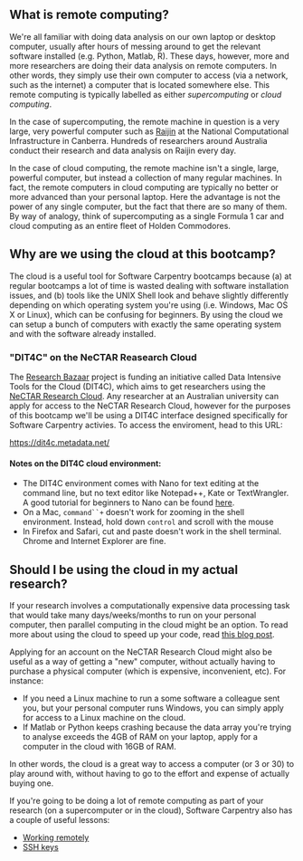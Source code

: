 ## What is remote computing?

We're all familiar with doing data analysis on our own laptop or desktop computer, usually after hours of messing around to get the relevant software installed (e.g. Python, Matlab, R). These days, however, more and more researchers are doing their data analysis on remote computers. In other words, they simply use their own computer to access (via a network, such as the internet) a computer that is located somewhere else. This remote computing is typically labelled as either *supercomputing* or *cloud computing*.

In the case of supercomputing, the remote machine in question is a very large, very powerful computer such as [Raijin](http://nci.org.au/nci-systems/national-facility/peak-system/raijin/) at the National Computational Infrastructure in Canberra. Hundreds of researchers around Australia conduct their research and data analysis on Raijin every day. 

In the case of cloud computing, the remote machine isn't a single, large, powerful computer, but instead a collection of many regular machines. In fact, the remote computers in cloud computing are typically no better or more advanced than your personal laptop. Here the advantage is not the power of any single computer, but the fact that there are so many of them. By way of analogy, think of supercomputing as a single Formula 1 car and cloud computing as an entire fleet of Holden Commodores. 


## Why are we using the cloud at this bootcamp?

The cloud is a useful tool for Software Carpentry bootcamps because (a) at regular bootcamps a lot of time is wasted dealing with software installation issues, and (b) tools like the UNIX Shell look and behave slightly differently depending on which operating system you're using (i.e. Windows, Mac OS X or Linux), which can be confusing for beginners. By using the cloud we can setup a bunch of computers with exactly the same operating system and with the software already installed.    


### "DIT4C" on the NeCTAR Reasearch Cloud 

The [Research Bazaar](http://resbaz.tumblr.com/about) project is funding an initiative called Data Intensive Tools for the Cloud (DIT4C), which aims to get researchers using the [NeCTAR Research Cloud](http://www.nectar.org.au/research-cloud). Any researcher at an Australian university can apply for access to the NeCTAR Research Cloud, however for the purposes of this bootcamp we'll be using a DIT4C interface designed specifically for Software Carpentry activies. To access the enviroment, head to this URL:

https://dit4c.metadata.net/


#### Notes on the DIT4C cloud environment:

* The DIT4C environment comes with Nano for text editing at the command line, but no text editor like Notepad++, Kate or TextWrangler. A good tutorial for beginners to Nano can be found [here](http://www.howtogeek.com/howto/42980/the-beginners-guide-to-nano-the-linux-command-line-text-editor/). 
* On a Mac, `command``+` doesn't work for zooming in the shell environment. Instead, hold down `control` and scroll with the mouse
* In Firefox and Safari, cut and paste doesn't work in the shell terminal. Chrome and Internet Explorer are fine.


## Should I be using the cloud in my actual research?  

If your research involves a computationally expensive data processing task that would take many days/weeks/months to run on your personal computer, then parallel computing in the cloud might be an option. To read more about using the cloud to speed up your code, read [this blog post](http://drclimate.wordpress.com/2014/08/28/speeding-up-your-code/).

Applying for an account on the NeCTAR Research Cloud might also be useful as a way of getting a "new" computer, without actually having to purchase a physical computer (which is expensive, inconvenient, etc). For instance:

* If you need a Linux machine to run a some software a colleague sent you, but your personal computer runs Windows, you can simply apply for access to a Linux machine on the cloud. 
* If Matlab or Python keeps crashing because the data array you're trying to analyse exceeds the 4GB of RAM on your laptop, apply for a computer in the cloud with 16GB of RAM.

In other words, the cloud is a great way to access a computer (or 3 or 30) to play around with, without having to go to the effort and expense of actually buying one.

If you're going to be doing a lot of remote computing as part of your research (on a supercomputer or in the cloud), Software Carpentry also has a couple of useful lessons:
* [Working remotely](http://www.software-carpentry.org/v5/novice/extras/06-ssh.html)
* [SSH keys](http://www.software-carpentry.org/v5/novice/git/05-sshkeys.html)


